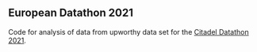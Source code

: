 ## European Datathon 2021
Code for analysis of data from upworthy data set for the [Citadel Datathon 2021](https://www.citadel.com/careers/the-data-open/).
